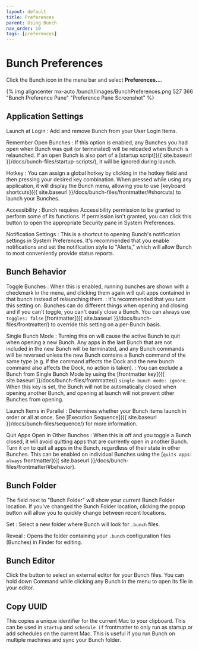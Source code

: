 ```yaml
---
layout: default
title: Preferences
parent: Using Bunch
nav_order: 10
tags: [preferences]
---
```

# Bunch Preferences

Click the Bunch icon in the menu bar and select __Preferences...__.

{% img aligncenter mx-auto /bunch/images/BunchPreferences.png 527 366 "Bunch Preference Pane" "Preference Pane Screenshot" %}

## Application Settings

Launch at Login
: Add and remove Bunch from your User Login Items.

Remember Open Bunches
: If this option is enabled, any Bunches you had open when Bunch was quit (or terminated) will be reloaded when Bunch is relaunched. If an open Bunch is also part of a [startup script]({{ site.baseurl }}/docs/bunch-files/startup-scripts/), it will be ignored during launch.

Hotkey
: You can assign a global hotkey by clicking in the hotkey field and then pressing your desired key combination. When pressed while using any application, it will display the Bunch menu, allowing you to use [keyboard shortcuts]({{ site.baseurl }}/docs/bunch-files/frontmatter/#shorcuts) to launch your Bunches.

Accessibility
: Bunch requires Accessibility permission to be granted to perform some of its functions. If permission isn't granted, you can click this button to open the appropriate Security pane in System Preferences.

Notification Settings
: This is a shortcut to opening Bunch's notification settings in System Preferences. It's recommended that you enable notifications and set the notification style to "Alerts," which will allow Bunch to most conveniently provide status reports.

## Bunch Behavior

Toggle Bunches
: When this is enabled, running bunches are shown with a checkmark in the menu, and clicking them again will quit apps contained in that bunch instead of relaunching them.
: It's recommended that you turn this setting on. Bunches can do different things when opening and closing and if you can't toggle, you can't easily close a Bunch. You can always use `toggles: false` [frontmatter]({{ site.baseurl }}/docs/bunch-files/frontmatter/) to override this setting on a per-Bunch basis.

Single Bunch Mode
: Turning this on will cause the active Bunch to quit when opening a new Bunch. Any apps in the last Bunch that are not included in the new Bunch will be terminated, and any Bunch commands will be reversed unless the new Bunch contains a Bunch command of the same type (e.g. if the command affects the Dock and the new bunch command also affects the Dock, no action is taken).
: You can exclude a Bunch from Single Bunch Mode by using the [frontmatter key]({{ site.baseurl }}/docs/bunch-files/frontmatter/) `single bunch mode: ignore`. When this key is set, the Bunch will not be automatically closed when opening another Bunch, and opening at launch will not prevent other Bunches from opening.

Launch Items in Parallel
: Determines whether your Bunch items launch in order or all at once. See [Execution Sequence]({{ site.baseurl }}/docs/bunch-files/sequence/) for more information.

Quit Apps Open in Other Bunches
: When this is off and you toggle a Bunch closed, it will avoid quitting apps that are currently open in another Bunch. Turn it on to quit all apps in the Bunch, regardless of their state in other Bunches. This can be enabled on individual Bunches using the [`quits apps: always` frontmatter]({{ site.baseurl }}/docs/bunch-files/frontmatter/#behavior).

## Bunch Folder

The field next to "Bunch Folder" will show your current Bunch Folder location. If you've changed the Bunch Folder location, clicking the popup button will allow you to quickly change between recent locations.

Set
: Select a new folder where Bunch will look for `.bunch` files.

Reveal
: Opens the folder containing your `.bunch` configuration files (Bunches) in Finder for editing.

## Bunch Editor

Click the button to select an external editor for your Bunch files. You can hold down Command while clicking any Bunch in the menu to open its file in your editor.

## Copy UUID

This copies a unique identifier for the current Mac to your clipboard. This can be used in `startup` and `schedule if` frontmatter to only run as startup or add schedules on the current Mac. This is useful if you run Bunch on multiple machines and sync your Bunch folder.

